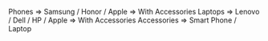 Phones => Samsung / Honor / Apple => With Accessories
Laptops => Lenovo / Dell / HP / Apple => With Accessories
Accessories => Smart Phone / Laptop